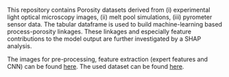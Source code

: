 This repository contains Porosity datasets derived from (i) experimental light optical microscopy images, (ii) melt pool simulations, (iii) pyrometer sensor data.
The tabular dataframe is used to build machine-learning based process-porosity linkages. These linkages and especially feature contributions to the model output are further investigated by a SHAP analysis.

The images for pre-processing, feature extraction (expert features and CNN) can be found
[here](https://figshare.com/articles/figure/Binarized_image_dataset_for_porosity_prediction_in_metal_additive_manufacturing/24262960/1).
 
The used dataset can be found [here](https://figshare.com/articles/dataset/Metal_additive_manufacturing_3D_microstructure_dataset/21563991).
